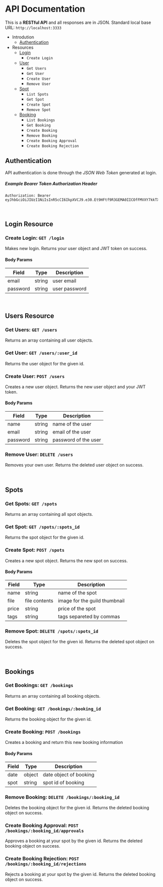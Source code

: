 # API Documentation

This is a **RESTful API** and all responses are in JSON. Standard local base URL: `http://localhost:3333`

- Introdution
  - [Authentication](#authentication)
- Resources
  - [Login](#login)
    - `Create Login`
  - [User](#users)
    - `Get Users`
    - `Get User`
    - `Create User`
    - `Remove User`
  - [Spot](#spots)
    - `List Spots`
    - `Get Spot`
    - `Create Spot`
    - `Remove Spot`
  - [Booking](#bookings)
    - `List Bookings`
    - `Get Booking`
    - `Create Booking`
    - `Remove Booking`
    - `Create Booking Approval`
    - `Create Booking Rejection`

## Authentication

API authentication is done through the *JSON Web Token* generated at login.

##### Example Bearer Token Authorization Header
```
Authorization: Bearer eyJhbGciOiJIUzI1NiIsInR5cCI6IkpXVCJ9.e30.Et9HFtf9R3GEMA0IICOfFMVXY7kkTX1wr4qCyhIf58U
```

<br>


## Login Resource


### Create Login: `GET /login`
Makes new login. Returns your user object and JWT token on success.

#### Body Params
|Field|Type|Description|
|---|---|---|
|email|string|user email|
|password|string|user password|


<br>


## Users Resource


### Get Users: `GET /users`
Returns an array containing all user objects.

### Get User: `GET /users/:user_id`
Returns the user object for the given id.

### Create User: `POST /users`
Creates a new user object. Returns the new user object and your JWT token.

#### Body Params
|Field|Type|Description|
|---|---|---|
|name|string|name of the user|
|email|string|email of the user|
|password|string|password of the user|

### Remove User: `DELETE /users`
Removes your own user. Returns the deleted user object on success.


<br>


## Spots


### Get Spots: `GET /spots`
Returns an array containing all spot objects.

### Get Spot: `GET /spots/:spots_id`
Returns the spot object for the given id.

### Create Spot: `POST /spots`
Creates a new spot object. Returns the new spot on success.

#### Body Params
|Field|Type|Description|
|---|---|---|
|name|string|name of the spot|
|file|file contents|image for the guild thumbnail|
|price|string|price of the spot|
|tags|string|tags separeted by commas|

### Remove Spot: `DELETE /spots/:spots_id`
Deletes the spot object for the given id. Returns the deleted spot object on success.


<br>


## Bookings


### Get Bookings: `GET /bookings`
Returns an array containing all booking objects.

### Get Booking: `GET /bookings/:booking_id`
Returns the booking object for the given id.

### Create Booking: `POST /bookings`
Creates a booking and return this new booking information

#### Body Params
|Field|Type|Description|
|---|---|---|
|date|object|date object of booking|
|spot|string|spot id of booking|

### Remove Booking: `DELETE /bookings/:booking_id`
Deletes the booking object for the given id. Returns the deleted booking object on success.

### Create Booking Approval: `POST /bookings/:booking_id/approvals`
Approves a booking at your spot by the given id. Returns the deleted booking object on success.

### Create Booking Rejection: `POST /bookings/:booking_id/rejections`
Rejects a booking at your spot by the given id. Returns the deleted booking object on success.
